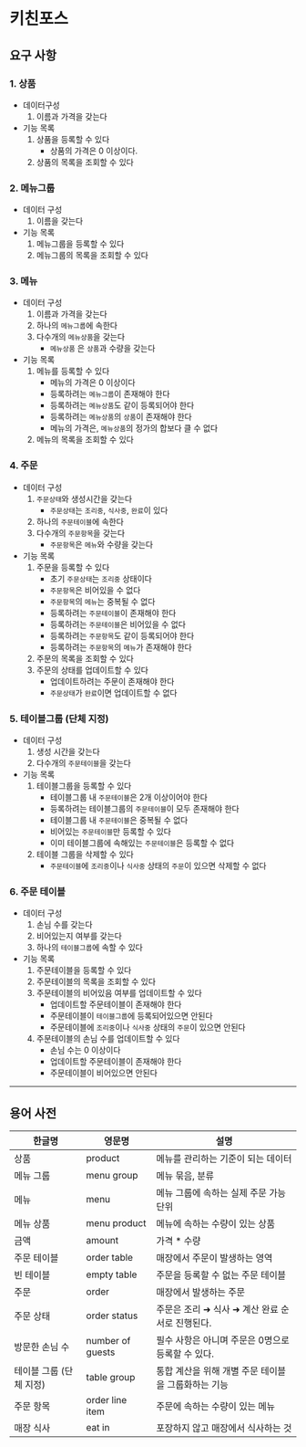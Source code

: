 # 키친포스

## 요구 사항

### 1. 상품
- 데이터구성
    1. 이름과 가격을 갖는다
- 기능 목록
    1. 상품을 등록할 수 있다
        - 상품의 가격은 0 이상이다.
    2. 상품의 목록을 조회할 수 있다

### 2. 메뉴그룹
- 데이터 구성
    1.  이름을 갖는다
- 기능 목록
    1. 메뉴그룹을 등록할 수 있다
    2. 메뉴그룹의 목록을 조회할 수 있다

### 3. 메뉴
- 데이터 구성
    1. 이름과 가격을 갖는다
    2. 하나의 `메뉴그룹`에 속한다
    3. 다수개의 `메뉴상품`을 갖는다
        - `메뉴상품` 은 `상품`과 수량을 갖는다
- 기능 목록
    1. 메뉴를 등록할 수 있다
        - 메뉴의 가격은 0 이상이다
        - 등록하려는 `메뉴그룹`이 존재해야 한다
        - 등록하려는 `메뉴상품`도 같이 등록되어야 한다
        - 등록하려는 `메뉴상품`의 `상품`이 존재해야 한다
        - 메뉴의 가격은, `메뉴상품`의 정가의 합보다 클 수 없다
    2. 메뉴의 목록을 조회할 수 있다

### 4. 주문
- 데이터 구성
    1. `주문상태`와 생성시간을 갖는다
        - `주문상태`는 `조리중`, `식사중`, `완료`이 있다
    2. 하나의 `주문테이블`에 속한다
    3. 다수개의 `주문항목`을 갖는다
        - `주문항목`은 `메뉴`와 수량을 갖는다
- 기능 목록
    1. 주문을 등록할 수 있다
        - 초기 `주문상태`는 `조리중` 상태이다
        - `주문항목`은 비어있을 수 없다
        - `주문항목`의 `메뉴`는 중복될 수 없다
        - 등록하려는 `주문테이블`이 존재해야 한다
        - 등록하려는 `주문테이블`은 비어있을 수 없다
        - 등록하려는 `주문항목`도 같이 등록되어야 한다
        - 등록하려는 `주문항목`의 `메뉴`가 존재해야 한다
    2. 주문의 목록을 조회할 수 있다
    3. 주문의 상태를 업데이트할 수 있다
        - 업데이트하려는 주문이 존재해야 한다
        - `주문상태`가 `완료`이면 업데이트할 수 없다

### 5. 테이블그룹 (단체 지정)
- 데이터 구성
    1. 생성 시간을 갖는다
    2. 다수개의 `주문테이블`을 갖는다
- 기능 목록
    1. 테이블그룹을 등록할 수 있다
        - 테이블그룹 내 `주문테이블`은 2개 이상이어야 한다
        - 등록하려는 테이블그룹의 `주문테이블`이 모두 존재해야 한다
        - 테이블그룹 내 `주문테이블`은 중복될 수 없다
        - 비어있는 `주문테이블`만 등록할 수 있다
        - 이미 테이블그룹에 속해있는 `주문테이블`은 등록할 수 없다
    3. 테이블 그룹을 삭제할 수 있다
        - `주문테이블`에 `조리중`이나 `식사중` 상태의 `주문`이 있으면 삭제할 수 없다

### 6. 주문 테이블
- 데이터 구성
    1. 손님 수를 갖는다
    2. 비어있는지 여부를 갖는다
    3. 하나의 `테이블그룹`에 속할 수 있다
- 기능 목록
    1. 주문테이블을 등록할 수 있다
    2. 주문테이블의 목록을 조회할 수 있다
    3. 주문테이블의 비어있음 여부를 업데이트할 수 있다
        - 업데이트할 주문테이블이 존재해야 한다
        - 주문테이블이 `테이블그룹`에 등록되어있으면 안된다
        - 주문테이블에 `조리중`이나 `식사중` 상태의 `주문`이 있으면 안된다
    4. 주문테이블의 손님 수를 업데이트할 수 있다
        - 손님 수는 0 이상이다
        - 업데이트할 주문테이블이 존재해야 한다
        - 주문테이블이 비어있으면 안된다

-----

## 용어 사전

| 한글명 | 영문명 | 설명 |
| --- | --- | --- |
| 상품 | product | 메뉴를 관리하는 기준이 되는 데이터 |
| 메뉴 그룹 | menu group | 메뉴 묶음, 분류 |
| 메뉴 | menu | 메뉴 그룹에 속하는 실제 주문 가능 단위 |
| 메뉴 상품 | menu product | 메뉴에 속하는 수량이 있는 상품 |
| 금액 | amount | 가격 * 수량 |
| 주문 테이블 | order table | 매장에서 주문이 발생하는 영역 |
| 빈 테이블 | empty table | 주문을 등록할 수 없는 주문 테이블 |
| 주문 | order | 매장에서 발생하는 주문 |
| 주문 상태 | order status | 주문은 조리 ➜ 식사 ➜ 계산 완료 순서로 진행된다. |
| 방문한 손님 수 | number of guests | 필수 사항은 아니며 주문은 0명으로 등록할 수 있다. |
| 테이블 그룹 (단체 지정) | table group | 통합 계산을 위해 개별 주문 테이블을 그룹화하는 기능 |
| 주문 항목 | order line item | 주문에 속하는 수량이 있는 메뉴 |
| 매장 식사 | eat in | 포장하지 않고 매장에서 식사하는 것 |